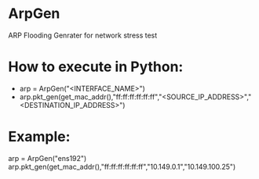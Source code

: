 # ArpGen

ARP Flooding Genrater for network stress test


# How to execute in Python:
- arp = ArpGen("<INTERFACE_NAME>")
- arp.pkt_gen(get_mac_addr(),"ff:ff:ff:ff:ff:ff","<SOURCE_IP_ADDRESS>","<DESTINATION_IP_ADDRESS>")


# Example:
arp = ArpGen("ens192")
arp.pkt_gen(get_mac_addr(),"ff:ff:ff:ff:ff:ff","10.149.0.1","10.149.100.25")
